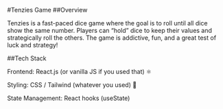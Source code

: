 #Tenzies Game
##Overview

Tenzies is a fast-paced dice game where the goal is to roll until all dice show the same number. Players can “hold” dice to keep their values and strategically roll the others. The game is addictive, fun, and a great test of luck and strategy!

##Tech Stack

Frontend: React.js (or vanilla JS if you used that) ⚛️

Styling: CSS / Tailwind (whatever you used) 🎨

State Management: React hooks (useState)